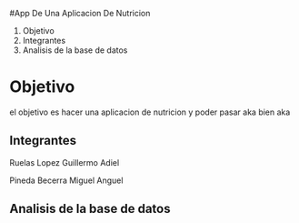 #App De Una Aplicacion De Nutricion

1. Objetivo
2. Integrantes
3. Analisis de la base de datos

# Objetivo
el objetivo es hacer una aplicacion de nutricion y poder pasar aka bien aka

## Integrantes
Ruelas Lopez Guillermo Adiel

Pineda Becerra Miguel Anguel

##  Analisis de la base de datos
